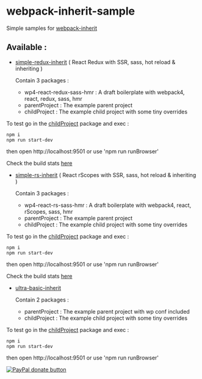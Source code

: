 # webpack-inherit-sample

Simple samples for [webpack-inherit](https://github.com/n8tz/webpack-inherit)

## Available :

-  [simple-redux-inherit](simple-redux-inherit) ( React Redux with SSR, sass, hot reload & inheriting )

    Contain 3 packages :

    - wp4-react-redux-sass-hmr : A draft boilerplate with webpack4, react, redux, sass, hmr
    - parentProject : The example parent project
    - childProject : The example child project with some tiny overrides

To test go in the [childProject](simple-redux-inherit/childProject) package and exec :

    npm i
    npm run start-dev

then open http://localhost:9501 or use 'npm run runBrowser'

Check the build stats [here](http://htmlpreview.github.io/?https://github.com/n8tz/webpack-inherit-samples/blob/master/simple-redux-inherit/childProject/dist/App.stats.html)

-  [simple-rs-inherit](simple-rs-inherit) ( React rScopes with SSR, sass, hot reload & inheriting )

    Contain 3 packages :

    - wp4-react-rs-sass-hmr : A draft boilerplate with webpack4, react, rScopes, sass, hmr
    - parentProject : The example parent project
    - childProject : The example child project with some tiny overrides

To test go in the [childProject](simple-rs-inherit/childProject) package and exec :

    npm i
    npm run start-dev

then open http://localhost:9501 or use 'npm run runBrowser'

Check the build stats [here](http://htmlpreview.github.io/?https://github.com/n8tz/webpack-inherit-samples/blob/master/simple-rs-inherit/childProject/dist/App.stats.html)

-  [ultra-basic-inherit](ultra-basic-inherit)

    Contain 2 packages :

    - parentProject : The example parent project with wp conf included
    - childProject : The example child project with some tiny overrides

To test go in the [childProject](ultra-basic-inherit/childProject) package and exec :

    npm i
    npm run start-dev

then open http://localhost:9501 or use 'npm run runBrowser'


<span class="badge-paypal"><a href="https://www.paypal.com/cgi-bin/webscr?cmd=_s-xclick&hosted_button_id=VWKR3TWQ2U2AC" title="Donate to this project using Paypal"><img src="https://img.shields.io/badge/paypal-donate-yellow.svg" alt="PayPal donate button" /></a></span>

